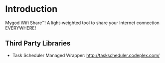 Introduction
============
Mygod Wifi Share™! A light-weighted tool to share your Internet connection EVERYWHERE!

Third Party Libraries
---------------------
* Task Scheduler Managed Wrapper:   http://taskscheduler.codeplex.com/